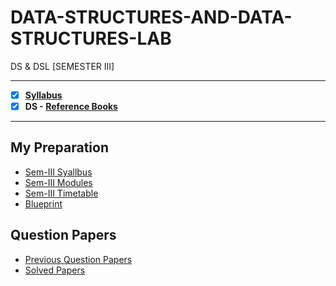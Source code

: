 # DATA-STRUCTURES-AND-DATA-STRUCTURES-LAB
 DS & DSL [SEMESTER III] 
 
 ---
 
 - [X] **[Syllabus](https://github.com/Amey-Thakur/DATA-STRUCTURES/blob/main/SE-Comps_CBCGS_Syllabus.pdf)**
 - [x] **DS - [Reference Books](https://github.com/Amey-Thakur/DATA-STRUCTURES/tree/main/Reference%20Books)**

---

## My Preparation
 - [Sem-III Syallbus](https://github.com/Amey-Thakur/DATA-STRUCTURES/blob/main/My%20Preparation/Note_2019-09-26_13_54_38_159.png)
 - [Sem-III Modules](https://github.com/Amey-Thakur/DATA-STRUCTURES/blob/main/My%20Preparation/Note_2019-09-26_14_10_59_854.png)
 - [Sem-III Timetable](https://github.com/Amey-Thakur/DATA-STRUCTURES/blob/main/My%20Preparation/Note_2019-09-26_14_17_40_056.png)
 - [Blueprint](https://github.com/Amey-Thakur/DATA-STRUCTURES/blob/main/Blueprint%20(DS).png)

## Question Papers
 - [Previous Question Papers](https://github.com/Amey-Thakur/DATA-STRUCTURES/tree/main/Quesion%20Papers/Previous%20Quesion%20Papers)
 - [Solved Papers](https://github.com/Amey-Thakur/DATA-STRUCTURES/tree/main/Quesion%20Papers/DS%20Solved%20Papers)

